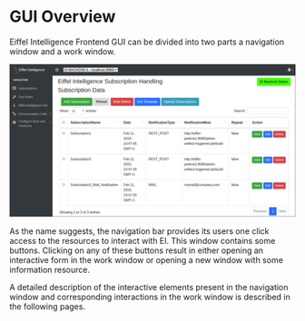 # GUI Overview

Eiffel Intelligence Frontend GUI can be divided into two parts a navigation
window and a work window.

<img src="images/overview.png">
</img>

As the name suggests, the navigation bar provides its users one click access to
the resources to interact with EI. This window contains some buttons. Clicking
on any of these buttons result in either opening an interactive form in the
work window or opening a new window with some information resource.

A detailed description of the interactive elements present in the navigation
window and corresponding interactions in the work window is described in the
following pages.
